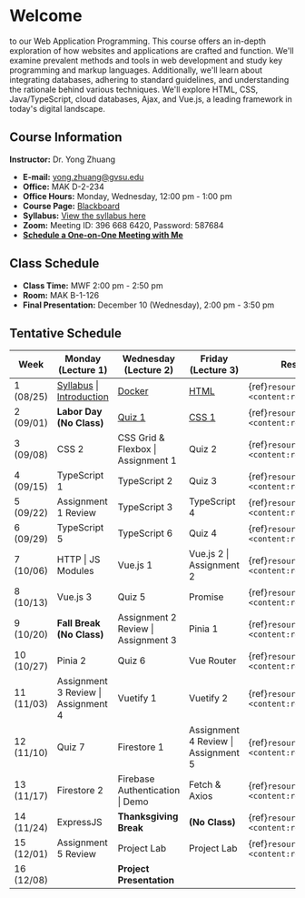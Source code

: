 # Welcome

to our Web Application Programming. This course offers an in-depth exploration of how websites and applications are crafted and function. We'll examine prevalent methods and tools in web development and study key programming and markup languages. Additionally, we'll learn about integrating databases, adhering to standard guidelines, and understanding the rationale behind various techniques. We'll explore HTML, CSS, Java/TypeScript, cloud databases, Ajax, and Vue.js, a leading framework in today's digital landscape.

## Course Information

**Instructor:** Dr. Yong Zhuang

- <i class="fa fa-envelope"></i> **E-mail:** [yong.zhuang@gvsu.edu](mailto:yong.zhuang@gvsu.edu)
- <i class="fa fa-building"></i> **Office:** MAK D-2-234
- <i class="fa fa-building"></i> **Office Hours:** Monday, Wednesday, 12:00 pm - 1:00 pm
- <i class="fa fa-book"></i> **Course Page:** [Blackboard](https://lms.gvsu.edu/)
- <i class="fa fa-book-reader"></i> **Syllabus:** [View the syllabus here](assets/pdf/syllabus.pdf)
- <i class="fa fa-video"></i> **Zoom:** Meeting ID: 396 668 6420, Password: 587684
- <i class="fa fa-calendar"></i> [**Schedule a One-on-One Meeting with Me**](https://outlook.office.com/bookwithme/user/8e0ad8c680e644aab3c32cd9c13b690b@gvsu.edu/meetingtype/9w4hDtDIaEmhON9SMd9_4Q2?anonymous&ep=mLinkFromTile)

## Class Schedule

- **Class Time:** MWF 2:00 pm - 2:50 pm
- **Room:** MAK B-1-126
- **Final Presentation:** December 10 (Wednesday), 2:00 pm - 3:50 pm

## Tentative Schedule

| Week | Monday (Lecture 1) | Wednesday (Lecture 2) | Friday (Lecture 3) | Resources |
| --- | --- | --- | --- | --- |
| 1 (08/25) | [Syllabus](assets/pdf/Syllabus-Intro.pdf) \| [Introduction](assets/pdf/Introduction.pdf) | [Docker](assets/pdf/Docker.pdf) | [HTML](assets/pdf/HTML.pdf) | {ref}`resources <content:references:w1>` |
| 2 (09/01) | **Labor Day (No Class)** | [Quiz 1](quizzes/1.md) | [CSS 1](assets/pdf/CSS-I.pdf) | {ref}`resources <content:references:w2>` |
| 3 (09/08) | CSS 2 | CSS Grid & Flexbox \| Assignment 1 | Quiz 2 | {ref}`resources <content:references:w3>` |
| 4 (09/15) | TypeScript 1 | TypeScript 2 | Quiz 3 | {ref}`resources <content:references:w4>` |
| 5 (09/22) | Assignment 1 Review | TypeScript 3 | TypeScript 4 | {ref}`resources <content:references:w5>` |
| 6 (09/29) | TypeScript 5 | TypeScript 6 | Quiz 4 | {ref}`resources <content:references:w6>` |
| 7 (10/06) | HTTP \| JS Modules | Vue.js 1 | Vue.js 2 \| Assignment 2 | {ref}`resources <content:references:w7>` |
| 8 (10/13) | Vue.js 3 | Quiz 5 | Promise | {ref}`resources <content:references:w8>` |
| 9 (10/20) | **Fall Break (No Class)** | Assignment 2 Review \| Assignment 3 | Pinia 1 | {ref}`resources <content:references:w9>` |
| 10 (10/27) | Pinia 2 | Quiz 6 | Vue Router | {ref}`resources <content:references:w10>` |
| 11 (11/03) | Assignment 3 Review \| Assignment 4 | Vuetify 1 | Vuetify 2 | {ref}`resources <content:references:w11>` |
| 12 (11/10) | Quiz 7 | Firestore 1 | Assignment 4 Review \| Assignment 5 | {ref}`resources <content:references:w12>` |
| 13 (11/17) | Firestore 2 | Firebase Authentication \| Demo | Fetch & Axios | {ref}`resources <content:references:w13>` |
| 14 (11/24) | ExpressJS | **Thanksgiving Break** | **(No Class)** | {ref}`resources <content:references:w14>` |
| 15 (12/01) | Assignment 5 Review | Project Lab | Project Lab | {ref}`resources <content:references:w15>` |
| 16 (12/08) |  | **Project Presentation** |  |  |

